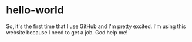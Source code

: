 # hello-world

So, it's the first time that I use GitHub and I'm pretty excited. I'm using this website because I need to get a job.
God help me!
